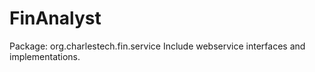 FinAnalyst
==========
Package: org.charlestech.fin.service
Include webservice interfaces and implementations.


